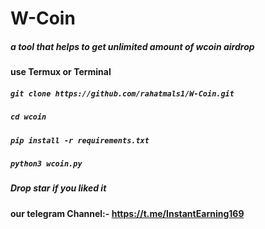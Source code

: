 # W-Coin
##### a tool that helps to get unlimited amount of wcoin airdrop
#### use Termux or Terminal  

##### `git clone https://github.com/rahatmals1/W-Coin.git`
##### `cd wcoin`
##### `pip install -r requirements.txt`
##### `python3 wcoin.py`

##### Drop star if you liked it
#### our telegram Channel:- https://t.me/InstantEarning169
